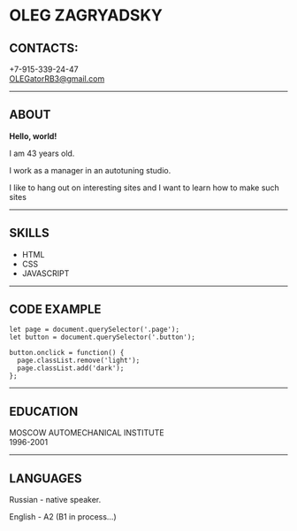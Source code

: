 # OLEG ZAGRYADSKY
## CONTACTS:
+7-915-339-24-47  
<OLEGatorRB3@gmail.com>  
  
  * * *

## ABOUT
**Hello, world!**   

I am 43 years old.  
  

I work as a manager in an autotuning studio.  

 I like to hang out on interesting sites and I want to learn how to make such sites
***


  ## SKILLS
* HTML
* CSS
* JAVASCRIPT
***

## CODE EXAMPLE
```
let page = document.querySelector('.page');
let button = document.querySelector('.button');

button.onclick = function() {
  page.classList.remove('light');
  page.classList.add('dark');
};
```
***

## EDUCATION
MOSCOW AUTOMECHANICAL INSTITUTE   
1996-2001
***  



## LANGUAGES
Russian - native speaker.  

English - A2 (B1 in process…)


